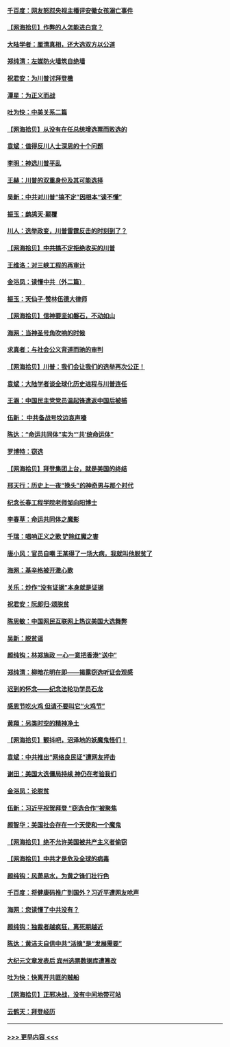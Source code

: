 #### [千百度：网友怒怼央视主播评安徽女孩溺亡事件](../pages/nsc993/n12605370.md?t=12091602) 
#### [【网海拾贝】作弊的人怎能进白宫？](../pages/nsc993/n12603546.md?t=12091602) 
#### [大陆学者：厘清真相，还大选双方以公道](../pages/nsc993/n12603475.md?t=12091602) 
#### [郑纯清：左媒防火墙筑自绝墙](../pages/nsc993/n12602226.md?t=12091602) 
#### [祝君安：为川普讨拜登檄](../pages/nsc993/n12602199.md?t=12091602) 
#### [潭星：为正义而战](../pages/nsc993/n12600926.md?t=12091602) 
#### [吐为快：中美关系二篇](../pages/nsc993/n12600908.md?t=12091602) 
#### [【网海拾贝】从没有在任总统增选票而败选的](../pages/nsc993/n12600435.md?t=12091602) 
#### [袁斌：值得反川人士深思的十个问题](../pages/nsc993/n12600332.md?t=12091602) 
#### [李明：神选川普平乱](../pages/nsc993/n12599751.md?t=12091602) 
#### [王赫：川普的双重身份及其可能选择](../pages/nsc993/n12599723.md?t=12091602) 
#### [吴新：中共对川普“搞不定”因根本“读不懂”](../pages/nsc993/n12599502.md?t=12091602) 
#### [振玉：鹧鸪天‧颠覆](../pages/nsc993/n12599494.md?t=12091602) 
#### [川人：选举政变，川普雷霆反击的时刻到了？](../pages/nsc993/n12599291.md?t=12091602) 
#### [【网海拾贝】中共搞不定拒绝收买的川普](../pages/nsc993/n12598955.md?t=12091602) 
#### [王维洛：对三峡工程的再审计](../pages/nsc993/n12598436.md?t=12091602) 
#### [金浴凤：读懂中共（外二篇）](../pages/nsc993/n12597943.md?t=12091602) 
#### [振玉：天仙子‧赞林伍德大律师](../pages/nsc993/n12597929.md?t=12091602) 
#### [【网海拾贝】信神要坚如磐石，不动如山](../pages/nsc993/n12597901.md?t=12091602) 
#### [海网：当神圣号角吹响的时候](../pages/nsc993/n12595891.md?t=12091602) 
#### [求真者：与社会公义背道而驰的审判](../pages/nsc993/n12595868.md?t=12091602) 
#### [【网海拾贝】川普：我们会让我们的选举再次公正！](../pages/nsc993/n12594930.md?t=12091602) 
#### [袁斌：大陆学者谈全球化历史进程与川普连任](../pages/nsc993/n12594690.md?t=12091602) 
#### [王涵：中国民主党党员温起锋遣返中国后被捕](../pages/nsc993/n12594540.md?t=12091602) 
#### [伍新： 中共备战号坟边哀声嚎](../pages/nsc993/n12593086.md?t=12091602) 
#### [陈达：“命运共同体”实为“‘共’统命运体”](../pages/nsc993/n12590865.md?t=12091602) 
#### [罗博特：窃选](../pages/nsc993/n12590619.md?t=12091602) 
#### [【网海拾贝】拜登集团上台，就是美国的终结](../pages/nsc993/n12589725.md?t=12091602) 
#### [邢天行：历史上一夜“换头”的神奇男与那个时代](../pages/nsc993/n12589424.md?t=12091602) 
#### [纪念长春工程学院老师邹向阳博士](../pages/nsc993/n12585390.md?t=12091602) 
#### [李春草：命运共同体之魔影](../pages/nsc993/n12585026.md?t=12091602) 
#### [千瑞：唱响正义之歌 铲除红魔之害](../pages/nsc993/n12585002.md?t=12091602) 
#### [唐小风：官员自嘲 王某得了一场大病，我就叫他脱贫了](../pages/nsc993/n12584981.md?t=12091602) 
#### [海网：基辛格被开激心歌](../pages/nsc993/n12584946.md?t=12091602) 
#### [关乐：炒作“没有证据”本身就是证据](../pages/nsc993/n12583146.md?t=12091602) 
#### [祝君安：阮郎归‧颂脱贫](../pages/nsc993/n12583119.md?t=12091602) 
#### [陈思敏：中国网民互联网上热议美国大选舞弊](../pages/nsc993/n12582845.md?t=12091602) 
#### [吴新：脱贫谣](../pages/nsc993/n12580839.md?t=12091602) 
#### [颜纯钩：林郑施政 一心一意把香港“送中”](../pages/nsc993/n12580805.md?t=12091602) 
#### [郑纯清：柳暗花明在即——揭露窃选听证会观感](../pages/nsc993/n12580795.md?t=12091602) 
#### [迟到的怀念——纪念法轮功学员石龙](../pages/nsc993/n12580245.md?t=12091602) 
#### [感恩节吃火鸡  但请不要叫它“火鸡节”](../pages/nsc993/n12580252.md?t=12091602) 
#### [黄翔：另类时空的精神净土](../pages/nsc993/n12578638.md?t=12091602) 
#### [【网海拾贝】颤抖吧，沼泽地的妖魔鬼怪们！](../pages/nsc993/n12578552.md?t=12091602) 
#### [袁斌：中共推出“网络良民证”遭网友抨击](../pages/nsc993/n12578511.md?t=12091602) 
#### [谢田：美国大选僵局持续 神仍在考验我们](../pages/nsc993/n12577432.md?t=12091602) 
#### [金浴凤：论脱贫](../pages/nsc993/n12576386.md?t=12091602) 
#### [伍新：习近平祝贺拜登 “窃选合作”被聚焦](../pages/nsc993/n12576358.md?t=12091602) 
#### [颜智华：美国社会存在一个天使和一个魔鬼](../pages/nsc993/n12574299.md?t=12091602) 
#### [【网海拾贝】绝不允许美国被共产主义者偷窃](../pages/nsc993/n12573396.md?t=12091602) 
#### [【网海拾贝】中共才是危及全球的病毒](../pages/nsc993/n12571204.md?t=12091602) 
#### [颜纯钩：风萧易水，为黄之锋们壮行色](../pages/nsc993/n12571487.md?t=12091602) 
#### [千百度：将健康码推广到国外？习近平遭网友呛声](../pages/nsc993/n12570808.md?t=12091602) 
#### [海网：您读懂了中共没有？](../pages/nsc993/n12570487.md?t=12091602) 
#### [颜纯钩：独裁者越疯狂，离死期越近](../pages/nsc993/n12569055.md?t=12091602) 
#### [陈达：黄洁夫自供中共“活摘”是“发展需要”](../pages/nsc993/n12568541.md?t=12091602) 
#### [大纪元文章发表后 宾州选票数据库遭篡改](../pages/nsc993/n12568105.md?t=12091602) 
#### [吐为快：快离开共匪的贼船](../pages/nsc993/n12568462.md?t=12091602) 
#### [【网海拾贝】正邪决战，没有中间地带可站](../pages/nsc993/n12568439.md?t=12091602) 
#### [云鹤天：拜登经历](../pages/nsc993/n12567294.md?t=12091602) 

----
#### [ >>> 更早内容 <<< ](../indexes/nsc993-earlier.md)
